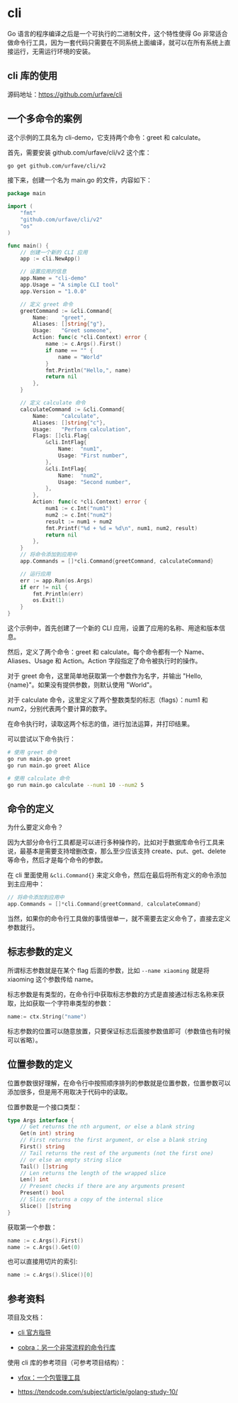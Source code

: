# cli

Go 语言的程序编译之后是一个可执行的二进制文件，这个特性使得 Go 非常适合做命令行工具，因为一套代码只需要在不同系统上面编译，就可以在所有系统上直接运行，无需运行环境的安装。

## cli 库的使用

源码地址：https://github.com/urfave/cli

## 一个多命令的案例

这个示例的工具名为 cli-demo，它支持两个命令：greet 和 calculate。

首先，需要安装 github.com/urfave/cli/v2 这个库：

```sh
go get github.com/urfave/cli/v2
```

接下来，创建一个名为 main.go 的文件，内容如下：

```go
package main

import (
	"fmt"
	"github.com/urfave/cli/v2"
	"os"
)

func main() {
	// 创建一个新的 CLI 应用
	app := cli.NewApp()

	// 设置应用的信息
	app.Name = "cli-demo"
	app.Usage = "A simple CLI tool"
	app.Version = "1.0.0"

	// 定义 greet 命令
	greetCommand := &cli.Command{
		Name:    "greet",
		Aliases: []string{"g"},
		Usage:   "Greet someone",
		Action: func(c *cli.Context) error {
			name := c.Args().First()
			if name == "" {
				name = "World"
			}
			fmt.Println("Hello,", name)
			return nil
		},
	}

	// 定义 calculate 命令
	calculateCommand := &cli.Command{
		Name:    "calculate",
		Aliases: []string{"c"},
		Usage:   "Perform calculation",
		Flags: []cli.Flag{
			&cli.IntFlag{
				Name:  "num1",
				Usage: "First number",
			},
			&cli.IntFlag{
				Name:  "num2",
				Usage: "Second number",
			},
		},
		Action: func(c *cli.Context) error {
			num1 := c.Int("num1")
			num2 := c.Int("num2")
			result := num1 + num2
			fmt.Printf("%d + %d = %d\n", num1, num2, result)
			return nil
		},
	}
	// 将命令添加到应用中
	app.Commands = []*cli.Command{greetCommand, calculateCommand}

	// 运行应用
	err := app.Run(os.Args)
	if err != nil {
		fmt.Println(err)
		os.Exit(1)
	}
}
```

这个示例中，首先创建了一个新的 CLI 应用，设置了应用的名称、用途和版本信息。

然后，定义了两个命令：greet 和 calculate。每个命令都有一个 Name、Aliases、Usage 和 Action。Action 字段指定了命令被执行时的操作。

对于 greet 命令，这里简单地获取第一个参数作为名字，并输出 "Hello, {name}"。如果没有提供参数，则默认使用 "World"。

对于 calculate 命令，这里定义了两个整数类型的标志（flags）：num1 和 num2，分别代表两个要计算的数字。

在命令执行时，读取这两个标志的值，进行加法运算，并打印结果。

可以尝试以下命令执行：

```sh
# 使用 greet 命令
go run main.go greet
go run main.go greet Alice

# 使用 calculate 命令
go run main.go calculate --num1 10 --num2 5
```

## 命令的定义

为什么要定义命令？

因为大部分命令行工具都是可以进行多种操作的，比如对于数据库命令行工具来说，最基本是需要支持增删改查，那么至少应该支持 create、put、get、delete 等命令，然后才是每个命令的参数。

在 cli 里面使用 `&cli.Command{}` 来定义命令，然后在最后将所有定义的命令添加到主应用中：

```go
// 将命令添加到应用中
app.Commands = []*cli.Command{greetCommand, calculateCommand}
```

当然，如果你的命令行工具做的事情很单一，就不需要去定义命令了，直接去定义参数就行。

## 标志参数的定义

所谓标志参数就是在某个 flag 后面的参数，比如 `--name xiaoming` 就是将 xiaoming 这个参数传给 name。

标志参数是有类型的，在命令行中获取标志参数的方式是直接通过标志名称来获取，比如获取一个字符串类型的参数：

```go
name:= ctx.String("name")
```

标志参数的位置可以随意放置，只要保证标志后面接参数值即可（参数值也有时候可以省略）。

## 位置参数的定义

位置参数很好理解，在命令行中按照顺序排列的参数就是位置参数，位置参数可以添加很多，但是用不用取决于代码中的读取。

位置参数是一个接口类型：

```go
type Args interface {
    // Get returns the nth argument, or else a blank string
    Get(n int) string
    // First returns the first argument, or else a blank string
    First() string
    // Tail returns the rest of the arguments (not the first one)
    // or else an empty string slice
    Tail() []string
    // Len returns the length of the wrapped slice
    Len() int
    // Present checks if there are any arguments present
    Present() bool
    // Slice returns a copy of the internal slice
    Slice() []string
}
```

获取第一个参数：

```go
name := c.Args().First()
name := c.Args().Get(0)
```

也可以直接用切片的索引:

```go
name := c.Args().Slice()[0]
```

## 参考资料

项目及文档：

- [cli 官方指导](https://cli.urfave.org/v2/getting-started/)

- [cobra：另一个非常流程的命令行库](https://github.com/spf13/cobra/)

使用 cli 库的参考项目（可参考项目结构）：

- [vfox：一个包管理工具](https://github.com/version-fox/vfox)

- https://tendcode.com/subject/article/golang-study-10/
